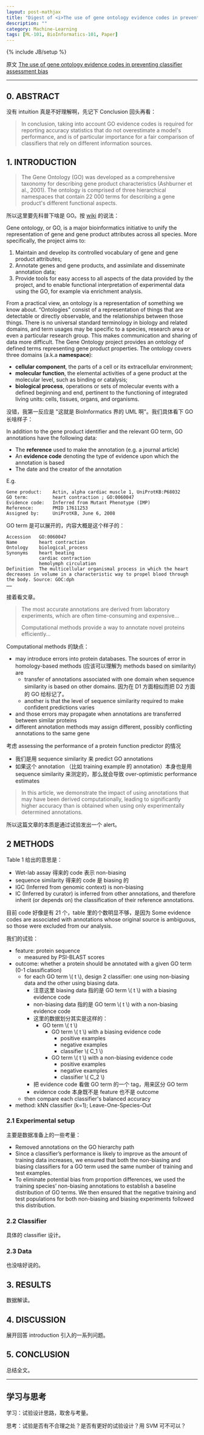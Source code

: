 ```yaml
---
layout: post-mathjax
title: "Digest of <i>The use of gene ontology evidence codes in preventing classifier assessment bias</i>"
description: ""
category: Machine-Learning
tags: [ML-101, BioInformatics-101, Paper]
---
```

{% include JB/setup %}

原文 [The use of gene ontology evidence codes in preventing classifier assessment bias](http://bioinformatics.oxfordjournals.org/cgi/content/short/25/9/1173)

-----

## 0. ABSTRACT

没有 intuition 真是不好理解啊，先记下 Conclusion 回头再看：

> In conclusion, taking into account GO evidence codes is required for reporting accuracy statistics that do not overestimate a model's performance, and is of particular importance for a fair comparison of classifiers that rely on different information sources.

## 1. INTRODUCTION

> The Gene Ontology (GO) was developed as a comprehensive taxonomy for describing gene product characteristics (Ashburner et al., 2001). The ontology is comprised of three hierarchical namespaces that contain 22 000 terms for describing a gene product's different functional aspects.

所以这里要先科普下啥是 GO。按 [wiki](http://en.wikipedia.org/wiki/Gene_ontology) 的说法：

Gene ontology, or GO, is a major bioinformatics initiative to unify the representation of gene and gene product attributes across all species. More specifically, the project aims to:
  
1. Maintain and develop its controlled vocabulary of gene and gene product attributes;  
2. Annotate genes and gene products, and assimilate and disseminate annotation data;  
3. Provide tools for easy access to all aspects of the data provided by the project, and to enable functional interpretation of experimental data using the GO, for example via enrichment analysis.  

From a practical view, an ontology is a representation of something we know about. “Ontologies" consist of a representation of things that are detectable or directly observable, and the relationships between those things. There is no universal standard terminology in biology and related domains, and term usages may be specific to a species, research area or even a particular research group. This makes communication and sharing of data more difficult. The Gene Ontology project provides an ontology of defined terms representing gene product properties. The ontology covers three domains (a.k.a **namespace**):  

* **cellular component**, the parts of a cell or its extracellular environment;  
* **molecular function**, the elemental activities of a gene product at the molecular level, such as binding or catalysis;  
* **biological process**, operations or sets of molecular events with a defined beginning and end, pertinent to the functioning of integrated living units: cells, tissues, organs, and organisms.

没错，我第一反应是 "这就是 BioInformatics 界的 UML 啊"。我们具体看下 GO 长啥样子：

In addition to the gene product identifier and the relevant GO term, GO annotations have the following data:

* The **reference** used to make the annotation (e.g. a journal article)
* An **evidence code** denoting the type of evidence upon which the annotation is based
* The date and the creator of the annotation

E.g. 

```
Gene product:    Actin, alpha cardiac muscle 1, UniProtKB:P68032
GO term:         heart contraction ; GO:0060047
Evidence code:   Inferred from Mutant Phenotype (IMP)
Reference:       PMID 17611253
Assigned by:     UniProtKB, June 6, 2008
```

GO term 是可以展开的，内容大概是这个样子的：

```
Accession	GO:0060047
Name		heart contraction
Ontology	biological_process
Synonyms	heart beating
			cardiac contraction
			hemolymph circulation
Definition	The multicellular organismal process in which the heart decreases in volume in a characteristic way to propel blood through the body. Source: GOC:dph
……
```
	
接着看文章。

> The most accurate annotations are derived from laboratory experiments, which are often time-consuming and expensive...  
>   
> Computational methods provide a way to annotate novel proteins efficiently...

Computational methods 的缺点：

* may introduce errors into protein databases. The sources of error in homology-based methods (应该可以理解为 methods based on similarity) are
	* transfer of annotations associated with one domain when sequence similarity is based on other domains. 因为在 D1 方面相似而把 D2 方面的 GO 给标记了。
	* another is that the level of sequence similarity required to make confident predictions varies
* and those errors may propagate when annotations are transferred between similar proteins
* different annotation methods may assign different, possibly conflicting annotations to the same gene

考虑 assessing the performance of a protein function predictor 的情况

* 我们是用 sequence similarity 来 predict GO annotations
* 如果这个 annotation （比如 training example 的 annotation）本身也是用 sequence similarity 来测定的，那么就会导致 over-optimistic performance estimates

> In this article, we demonstrate the impact of using annotations that may have been derived computationally, leading to significantly higher accuracy than is obtained when using only experimentally determined annotations.

所以这篇文章的本质是通过试验发出一个 alert。

## 2 METHODS

Table 1 给出的意思是：

* Wet-lab assay 得来的 code 表示 non-biasing
* sequence similarity 得来的 code 是 biasing 的
* IGC (Inferred from genomic context) is non-biasing
* IC (Inferred by curator) is inferred from other annotations, and therefore inherit (or depends on) the classification of their reference annotations.

目前 code 好像是有 21 个，table 里的个数明显不够，是因为 Some evidence codes are associated with annotations whose original source is ambiguous, so those were excluded from our analysis.

我们的试验：

* feature: protein sequence
	* measured by PSI-BLAST scores
* outcome: whether a protein should be annotated with a
given GO term (0-1 classification)
	* for each GO term \\( t \\), design 2 classifier: one using non-biasing data and the other using biasing data.
		* 注意这里 biasing data 指的是 GO term \\( t \\) with a biasing evidence code
		* non-biasing data 指的是 GO term \\( t \\) with a non-biasing evidence code
		* 这里的数据划分其实是这样的：
			* GO term \\( t \\)
				* GO term \\( t \\) with a biasing evidence code
					* positive examples
					* negative examples
					* classifier \\( C_1 \\)
				* GO term \\( t \\) with a non-biasing evidence code
					* positive examples
					* negative examples
					* classifier \\( C_2 \\)
		* 把 evidence code 看做 GO term 的一个 tag，用来区分 GO term
		* evidence code 本身既不是 feature 也不是 outcome
	* then compare each classifier's balanced accuracy
* method: kNN classifier (k=1); Leave-One-Species-Out

### 2.1 Experimental setup

主要是数据准备上的一些考量：

* Removed annotations on the GO hierarchy path
* Since a classifier’s performance is likely to improve as the amount of training data increases, we ensured that both the non-biasing and biasing classifiers for a GO term used the same number of training and test examples.
* To eliminate potential bias from proportion differences, we used the training species’ non-biasing annotations to establish a baseline distribution of GO terms. We then ensured that the negative training and test populations for both non-biasing and biasing experiments followed this distribution.

### 2.2 Classifier

具体的 classifier 设计。

### 2.3 Data

也没啥好说的。

## 3. RESULTS

数据解读。

## 4. DISCUSSION

展开回答 introduction 引入的一系列问题。

## 5. CONCLUSION

总结全文。

-----

## 学习与思考

学习：试验设计思路，取舍与考量。

思考：试验是否有不合理之处？是否有更好的试验设计？用 SVM 可不可以？